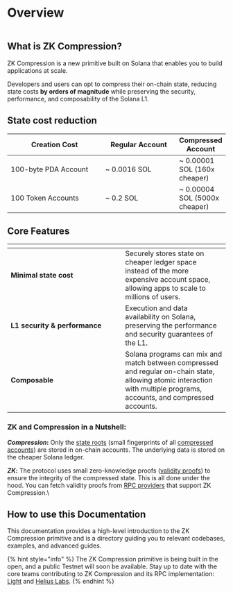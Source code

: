 # Overview

<figure><img src=".gitbook/assets/Build_Anything.png" alt=""><figcaption></figcaption></figure>

## What is ZK Compression?

ZK Compression is a new primitive built on Solana that enables you to build applications at scale.

Developers and users can opt to compress their on-chain state, reducing state costs **by orders of magnitude** while preserving the security, performance, and composability of the Solana L1.



## State cost reduction

<table><thead><tr><th width="252">Creation Cost</th><th width="188">Regular Account</th><th>Compressed Account</th></tr></thead><tbody><tr><td>100-byte PDA Account</td><td>~ 0.0016 SOL</td><td>~ 0.00001 SOL (160x cheaper)</td></tr><tr><td>100 Token Accounts</td><td>~ 0.2 SOL</td><td>~ 0.00004 SOL (5000x cheaper)</td></tr></tbody></table>



## Core Features

<table><thead><tr><th width="248"></th><th></th></tr></thead><tbody><tr><td><strong>Minimal state cost</strong></td><td>Securely stores state on cheaper ledger space instead of the more expensive account space, allowing apps to scale to millions of users.</td></tr><tr><td><strong>L1 security &#x26; performance</strong></td><td>Execution and data availability on Solana, preserving the performance and security guarantees of the L1.</td></tr><tr><td><strong>Composable</strong></td><td>Solana programs can mix and match between compressed and regular on-chain state, allowing atomic interaction with multiple programs, accounts, and compressed accounts.</td></tr></tbody></table>



### ZK and Compression in a Nutshell:

_**Compression**_**:**  Only the [state roots](learn/core-concepts/state-trees.md) (small fingerprints of all [compressed accounts](learn/core-concepts/compressed-account-model.md)) are stored in on-chain accounts. The underlying data is stored on the cheaper Solana ledger.

_**ZK**_**:** The protocol uses small zero-knowledge proofs ([validity proofs](learn/core-concepts/validity-proofs.md)) to ensure the integrity of the compressed state. This is all done under the hood. You can fetch validity proofs from [RPC providers](introduction/json-rpc-methods.md) that support ZK Compression.\


## How to use this Documentation

This documentation provides a high-level introduction to the ZK Compression primitive and is a directory guiding you to relevant codebases, examples, and advanced guides.

{% hint style="info" %}
The ZK Compression primitive is being built in the open, and a public Testnet will soon be available. Stay up to date with the core teams contributing to ZK Compression and its RPC implementation: [Light](https://twitter.com/LightProtocol) and [Helius Labs](https://twitter.com/heliuslabs).
{% endhint %}
